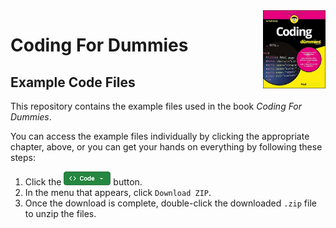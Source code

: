 <img src="images/CodingFD.jpg" alt="Coding For Dummies cover" style="float: right; width: 100px;">

# Coding For Dummies
## Example Code Files

This repository contains the example files used in the book *Coding For Dummies*.

You can access the example files individually by clicking the appropriate chapter, above, or you can get your hands on everything by following these steps:

1. Click the ![Code button](images/code_button.png) button.
1. In the menu that appears, click `Download ZIP`.
1. Once the download is complete, double-click the downloaded `.zip` file to unzip the files.

